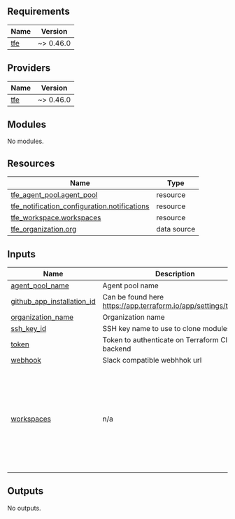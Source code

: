 <!-- BEGINNING OF PRE-COMMIT-TERRAFORM DOCS HOOK -->
## Requirements

| Name | Version |
|------|---------|
| <a name="requirement_tfe"></a> [tfe](#requirement\_tfe) | ~> 0.46.0 |

## Providers

| Name | Version |
|------|---------|
| <a name="provider_tfe"></a> [tfe](#provider\_tfe) | ~> 0.46.0 |

## Modules

No modules.

## Resources

| Name | Type |
|------|------|
| [tfe_agent_pool.agent_pool](https://registry.terraform.io/providers/hashicorp/tfe/latest/docs/resources/agent_pool) | resource |
| [tfe_notification_configuration.notifications](https://registry.terraform.io/providers/hashicorp/tfe/latest/docs/resources/notification_configuration) | resource |
| [tfe_workspace.workspaces](https://registry.terraform.io/providers/hashicorp/tfe/latest/docs/resources/workspace) | resource |
| [tfe_organization.org](https://registry.terraform.io/providers/hashicorp/tfe/latest/docs/data-sources/organization) | data source |

## Inputs

| Name | Description | Type | Default | Required |
|------|-------------|------|---------|:--------:|
| <a name="input_agent_pool_name"></a> [agent\_pool\_name](#input\_agent\_pool\_name) | Agent pool name | `string` | `"infra"` | no |
| <a name="input_github_app_installation_id"></a> [github\_app\_installation\_id](#input\_github\_app\_installation\_id) | Can be found here https://app.terraform.io/app/settings/tokens | `string` | n/a | yes |
| <a name="input_organization_name"></a> [organization\_name](#input\_organization\_name) | Organization name | `string` | `"thibaultserti"` | no |
| <a name="input_ssh_key_id"></a> [ssh\_key\_id](#input\_ssh\_key\_id) | SSH key name to use to clone modules | `string` | n/a | yes |
| <a name="input_token"></a> [token](#input\_token) | Token to authenticate on Terraform Cloud backend | `string` | n/a | yes |
| <a name="input_webhook"></a> [webhook](#input\_webhook) | Slack compatible webhhok url | `string` | n/a | yes |
| <a name="input_workspaces"></a> [workspaces](#input\_workspaces) | n/a | <pre>list(object({<br>    name              = string<br>    description       = string<br>    execution_mode    = optional(string, "agent")<br>    notification_type = optional(string, "slack")<br>    working_directory = optional(string)<br>    vcs_repo          = optional(string, "thibaultserti/terraform")<br>    auto_apply        = optional(bool, true)<br>    webhhok           = optional(string)<br>  }))</pre> | n/a | yes |

## Outputs

No outputs.
<!-- END OF PRE-COMMIT-TERRAFORM DOCS HOOK -->
